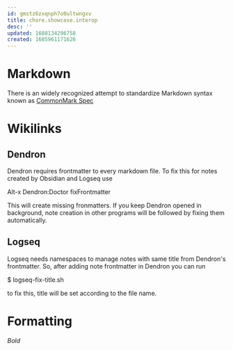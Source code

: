 ```yaml
---
id: gmstz6zxqnph7o0ultwngxv
title: chore.showcase.interop
desc: ''
updated: 1688134296758
created: 1685961171626
---
```


# Markdown
  
There is an widely recognized attempt to standardize Markdown syntax known as [CommonMark Spec](https://spec.commonmark.org/)
# Wikilinks
## Dendron

Dendron requires frontmatter to every markdown file.  To fix this for notes created by Obsidian and Logseq use

Alt-x Dendron:Doctor fixFrontmatter

This will create missing fronmatters. If you keep Dendron  opened in background, note creation in other programs will be followed by fixing them automatically.
## Logseq

Logseq needs namespaces to manage notes with same title from Dendron's frontmatter. So, after adding note frontmatter in Dendron you can run 

$ logseq-fix-title.sh 

to fix this, title will be set according to the file name.
# Formatting

*Bold*